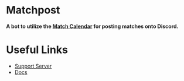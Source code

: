 # Matchpost
**A bot to utilize the [Match Calendar](http://hosts.uhc.gg) for posting matches onto Discord.**

# Useful Links

- [Support Server](https://discord.gg/xraYxJt)
- [Docs](http://docs.zetari.xyz/matchpost)
